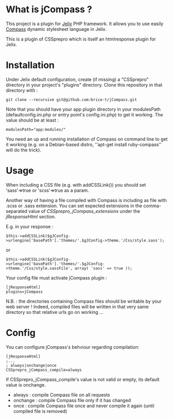 What is jCompass ?
==============================

This project is a plugin for [Jelix](http://jelix.org) PHP framework. It allows you to use easily [Compass](http://compass-style.org/) dynamic stylesheet language in Jelix.

This is a plugin of CSSprepro which is itself an htmlresponse plugin for Jelix.



Installation
============

Under Jelix default configuration, create (if missing) a "CSSprepro" directory in your project's "plugins" directory.
Clone this repository in that directory with :

    git clone --recursive git@github.com:brice-t/jCompass.git


Note that you should have your app plugin directory in your modulesPath (defaultconfig.ini.php or entry point's config.ini.php) to get it working.
The value should be at least :

    modulesPath="app:modules/"

You need an up and running installation of Compass on command line to get it working (e.g. on a Debian-based distro, ''apt-get install ruby-compass'' will do the trick).



Usage
=====

When including a CSS file (e.g. with addCSSLink()) you should set 'sass'=>true or 'scss'=>true as a param.

Another way of having a file compiled with Compass is including as file with .scss or .sass extension. You can set expected extensions in the comma-separated value of _CSSprepro\_jCompass\_extensions_ under the _jResponseHtml_ section.

E.g. in your response :

`$this->addCSSLink($gJConfig->urlengine['basePath'].'themes/'.$gJConfig->theme.'/Css/style.sass');`

or

`$this->addCSSLink($gJConfig->urlengine['basePath'].'themes/'.$gJConfig->theme.'/Css/style.sassFile', array( 'sass' => true ));`


Your config file must activate jCompass plugin :

    [jResponseHtml]
    plugins=jCompass

N.B. : the directories containing Compass files should be writable by your web server ! Indeed, compiled files will be written in that very same directory so that relative urls go on working ...




Config
======

You can configure jCompass's behviour regarding compilation:

    [jResponseHtml]
    ;...
    ; always|onchange|once
    CSSprepro_jCompass_compile=always

If CSSprepro\_jCompass\_compile's value is not valid or empty, its default value is onchange.

* always : compile Compass file on all requests
* onchange : compile Compass file only if it has changed
* once : compile Compass file once and never compile it again (until compiled file is removed)

